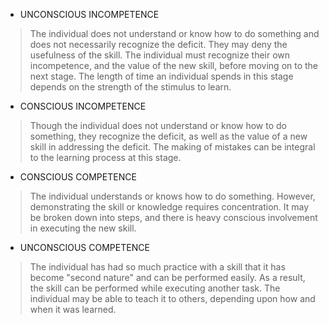 - UNCONSCIOUS INCOMPETENCE 

> The individual does not understand or know how to do something and does not necessarily recognize the deficit. They may deny the usefulness of the skill. The individual must recognize their own incompetence, and the value of the new skill, before moving on to the next stage. The length of time an individual spends in this stage depends on the strength of the stimulus to learn. 

- CONSCIOUS INCOMPETENCE 

> Though the individual does not understand or know how to do something, they recognize the deficit, as well as the value of a new skill in addressing the deficit. The making of mistakes can be integral to the learning process at this stage. 

- CONSCIOUS COMPETENCE 

> The individual understands or knows how to do something. However, demonstrating the skill or knowledge requires concentration. It may be broken down into steps, and there is heavy conscious involvement in executing the new skill. 

- UNCONSCIOUS COMPETENCE 

> The individual has had so much practice with a skill that it has become "second nature" and can be performed easily. As a result, the skill can be performed while executing another task. The individual may be able to teach it to others, depending upon how and when it was learned. 
